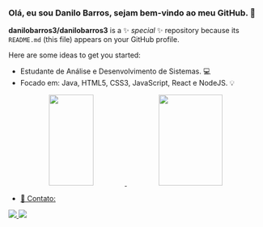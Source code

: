 ### Olá, eu sou Danilo Barros, sejam bem-vindo ao meu GitHub. 👋


**danilobarros3/danilobarros3** is a ✨ _special_ ✨ repository because its `README.md` (this file) appears on your GitHub profile.

Here are some ideas to get you started:

- Estudante de Análise e Desenvolvimento de Sistemas. 💻
- Focado em: Java, HTML5, CSS3, JavaScript, React e NodeJS. 💡
  
<div align="center">
  <a href="https://github.com/danilobarros3">
  <img width="42%" height="180em" src="https://github-readme-stats.vercel.app/api?username=danilobarros3&show_icons=true&theme=dark&include_all_commits=true&count_private=true"/>
  <img width="50%" height="180em" src="https://github-readme-stats.vercel.app/api/top-langs/?username=danilobarros3&layout=compact&langs_count=7&theme=dark"/>
</div>

- 📲 Contato: 
<div> 
<a href="https://www.linkedin.com/in/danilobarros3/" target="_blank"><img src="https://img.shields.io/badge/-LinkedIn-%230077B5?style=for-the-badge&logo=linkedin&logoColor=white" target="_blank">
<a href = "mailto:danbarros3@gmail.com"><img src="https://img.shields.io/badge/-Gmail-%23333?style=for-the-badge&logo=gmail&logoColor=white" target="_blank"></a>



</div>

